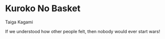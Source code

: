 # Kuroko No Basket

Taiga Kagami

If we understood how other people felt, then nobody would ever start wars!